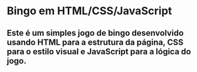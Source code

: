 # Bingo em HTML/CSS/JavaScript
## Este é um simples jogo de bingo desenvolvido usando HTML para a estrutura da página, CSS para o estilo visual e JavaScript para a lógica do jogo.
